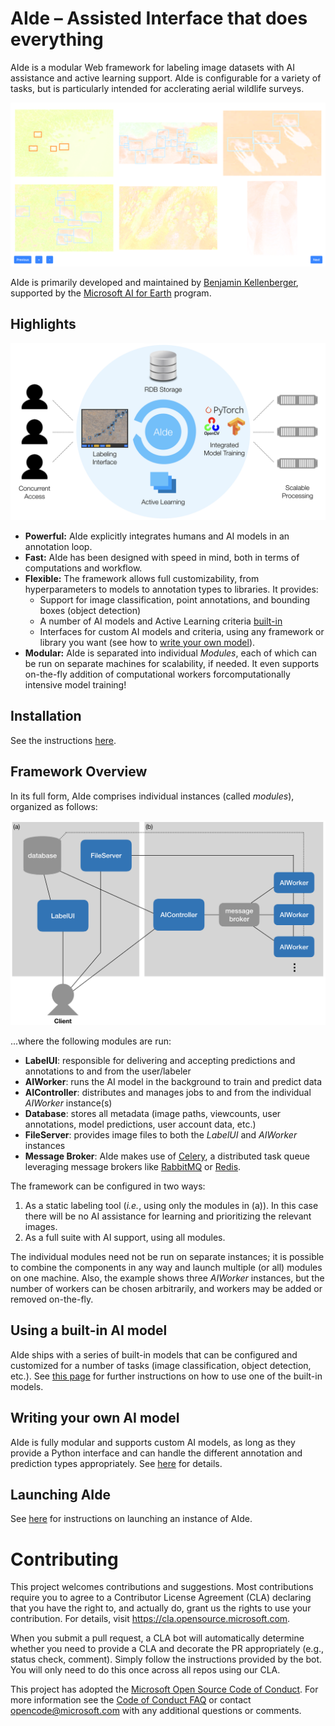 # AIde &ndash; Assisted Interface that does everything

AIde is a modular Web framework for labeling image datasets with AI assistance and active learning support. AIde is configurable for a variety of tasks, but is particularly intended for acclerating aerial wildlife surveys.

![AIde overview](doc/figures/AIde_animal_hero_1100.png)

AIde is primarily developed and maintained by [Benjamin Kellenberger](https://www.wur.nl/en/Persons/Benjamin-BA-Benjamin-Kellenberger-MSc.htm), supported by the [Microsoft AI for Earth](https://www.microsoft.com/en-us/ai/ai-for-earth) program.


## Highlights

![AIde highlights](doc/figures/Aide_highlights.png)

* **Powerful:** AIde explicitly integrates humans and AI models in an annotation loop.
* **Fast:** AIde has been designed with speed in mind, both in terms of computations and workflow.
* **Flexible:** The framework allows full customizability, from hyperparameters to models to annotation types to libraries. It provides:
    * Support for image classification, point annotations, and bounding boxes (object detection)
    * A number of AI models and Active Learning criteria [built-in](doc/builtin_models.md)
    * Interfaces for custom AI models and criteria, using any framework or library you want (see how to [write your own model](doc/custom_model.md)).
* **Modular:** AIde is separated into individual _Modules_, each of which can be run on separate machines for scalability, if needed. It even supports on-the-fly addition of computational workers forcomputationally intensive model training!


## Installation

See the instructions [here](doc/install.md).


## Framework Overview

In its full form, AIde comprises individual instances (called _modules_), organized as follows:

![AIde module diagram](doc/figures/AIde_diagram.png)

...where the following modules are run:
* **LabelUI**: responsible for delivering and accepting predictions and annotations to and from the user/labeler
* **AIWorker**: runs the AI model in the background to train and predict data
* **AIController**: distributes and manages jobs to and from the individual _AIWorker_ instance(s)
* **Database**: stores all metadata (image paths, viewcounts, user annotations, model predictions, user account data, etc.)
* **FileServer**: provides image files to both the _LabelUI_ and _AIWorker_ instances
* **Message Broker**: AIde makes use of [Celery](http://www.celeryproject.org/), a distributed task queue leveraging message brokers like [RabbitMQ](https://www.rabbitmq.com/) or [Redis](https://redis.io/).


The framework can be configured in two ways:
1. As a static labeling tool (_i.e._, using only the modules in (a)). In this case there will be no AI assistance for learning and prioritizing the relevant images.
2. As a full suite with AI support, using all modules.

The individual modules need not be run on separate instances; it is possible to combine the components in any way and launch multiple (or all) modules on one machine. Also, the example shows three _AIWorker_ instances, but the number of workers can be chosen arbitrarily, and workers may be added or removed on-the-fly.


## Using a built-in AI model
AIde ships with a series of built-in models that can be configured and customized for a number of tasks (image classification, object detection, etc.).
See [this page](doc/builtin_models.md) for further instructions on how to use one of the built-in models.


## Writing your own AI model
AIde is fully modular and supports custom AI models, as long as they provide a Python interface and can handle the different annotation and prediction types appropriately. See [here](doc/custom_model.md) for details.


## Launching AIde

See [here](doc/launch_aide.md) for instructions on launching an instance of AIde.


# Contributing

This project welcomes contributions and suggestions.  Most contributions require you to agree to a
Contributor License Agreement (CLA) declaring that you have the right to, and actually do, grant us
the rights to use your contribution. For details, visit https://cla.opensource.microsoft.com.

When you submit a pull request, a CLA bot will automatically determine whether you need to provide
a CLA and decorate the PR appropriately (e.g., status check, comment). Simply follow the instructions
provided by the bot. You will only need to do this once across all repos using our CLA.

This project has adopted the [Microsoft Open Source Code of Conduct](https://opensource.microsoft.com/codeofconduct/).
For more information see the [Code of Conduct FAQ](https://opensource.microsoft.com/codeofconduct/faq/) or
contact [opencode@microsoft.com](mailto:opencode@microsoft.com) with any additional questions or comments.
